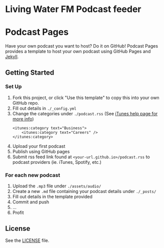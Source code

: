 # Living Water FM Podcast feeder


# Podcast Pages

Have your own podcast you want to host? Do it on GitHub!
Podcast Pages provides a template to host your own podcast using GitHub Pages and [Jekyll](https://jekyllrb.com/).

## Getting Started

### Set Up

1. Fork this project, or click "Use this template" to copy this into your own GitHub repo.
1. Fill out details in `./_config.yml`
1. Change the categories under `./podcast.rss` (See [iTunes help page for more info](https://help.apple.com/itc/podcasts_connect/#/itc9267a2f12))
    ```
    <itunes:category text="Business">
        <itunes:category text="Careers" />
    </itunes:category>
    ```
1. Upload your first podcast
1. Publish using GitHub pages
1. Submit rss feed link found at `<your-url.github.io>/podcast.rss` to podcast providers (ie. iTunes, Spotify, etc.)

### For each new podcast

1. Upload the `.mp3` file under `./assets/audio/`
1. Create a new `.md` file containing your podcast details under `./_posts/`
1. Fill out details in the template provided
1. Commit and push
1. ...
1. Profit

## License
See the [LICENSE](LICENSE) file.
